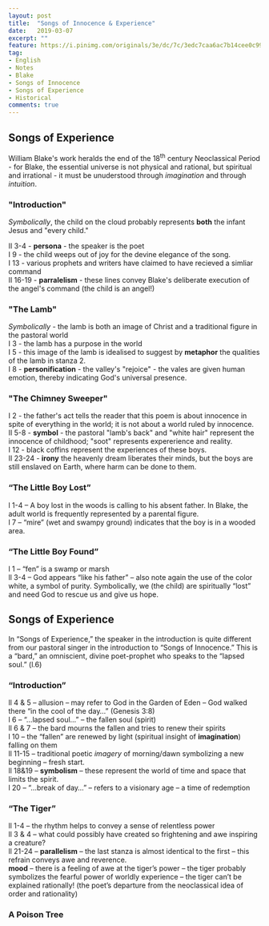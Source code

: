 ```yaml
---
layout: post
title:  "Songs of Innocence & Experience"
date:   2019-03-07
excerpt: ""
feature: https://i.pinimg.com/originals/3e/dc/7c/3edc7caa6ac7b14cee0c99def2ecc747.jpg
tag:
- English
- Notes
- Blake
- Songs of Innocence
- Songs of Experience
- Historical
comments: true
---
```

## Songs of Experience
William Blake's work heralds the end of the 18<sup>th</sup> century Neoclassical Period - for Blake, the essential universe is not physical and rational, but spiritual and irrational - it must be unuderstood through *imagination* and through *intuition*.

### "Introduction"

*Symbolically*, the child on the cloud probably represents **both** the infant Jesus and "every child."

II 3-4 - **persona** - the speaker is the poet  
I 9 - the child weeps out of joy for the devine elegance of the song.  
I 13 - various prophets and writers have claimed to have recieved a simliar command  
II 16-19 - **parralelism** - these lines convey Blake's deliberate execution of the angel's command (the child is an angel!)  


### "The Lamb"

*Symbolically* - the lamb is both an image of Christ and a traditional figure in the pastoral world  
I 3 - the lamb has a purpose in the world  
I 5 - this image of the lamb is idealised to suggest by **metaphor** the qualities of the lamb in stanza 2.  
I 8 - **personification** - the valley's "rejoice" - the vales are given human emotion, thereby indicating God's universal presence.  

### "The Chimney Sweeper"

I 2 - the father's act tells the reader that this poem is about innocence in spite of everything in the world; it is not about a world ruled by innocence.  
II 5-8 - **symbol** - the pastoral "lamb's back" and "white hair" represent the innocence of childhood; "soot" represents expererience and reality.  
I 12 - black coffins represent the experiences of these boys.  
II 23-24 - **irony** the heavenly dream liberates their minds, but the boys are still enslaved on Earth, where harm can be done to them.


### “The Little Boy Lost”

l 1-4 – A boy lost in the woods is calling to his absent father. In Blake, the adult world is frequently represented by a parental figure.  
l 7 – “mire” (wet and swampy ground) indicates that the boy is in a wooded area.


### “The Little Boy Found”

l 1 – “fen” is a swamp or marsh  
ll 3-4 – God appears “like his father” – also note again the use of the color white, a symbol of purity. Symbolically, we (the child) are spiritually “lost” and need God to rescue us and give us hope.

## Songs of Experience

In “Songs of Experience,” the speaker in the introduction is quite different from our pastoral singer in the introduction to “Songs of Innocence.” This is a “bard,” an omniscient, divine poet-prophet who speaks to the “lapsed soul.” (l.6)

### “Introduction”

ll 4 & 5 – allusion – may refer to God in the Garden of Eden – God walked there “in the cool of the day…” (Genesis 3:8)  
l 6 – “…lapsed soul…” – the fallen soul (spirit)  
ll 6 & 7 – the bard mourns the fallen and tries to renew their spirits  
l 10 – the “fallen” are renewed by light (spiritual insight of **imagination**) falling on them  
ll 11-15 – traditional poetic *imagery* of morning/dawn symbolizing a new beginning – fresh start.  
ll 18&19 – **symbolism** – these represent the world of time and space that limits the spirit.  
l 20 – “…break of day…” – refers to a visionary age – a time of redemption


### “The Tiger” 

ll 1-4 – the rhythm helps to convey a sense of relentless power  
ll 3 & 4 – what could possibly have created so frightening and awe inspiring a creature?  
ll 21-24 – **parallelism** – the last stanza is almost identical to the first – this refrain conveys awe and reverence.  
**mood** – there is a feeling of awe at the tiger’s power – the tiger probably symbolizes the fearful power of worldly experience – the tiger can’t be explained rationally! (the poet’s departure from the neoclassical idea of order and rationality)


### A Poison Tree

